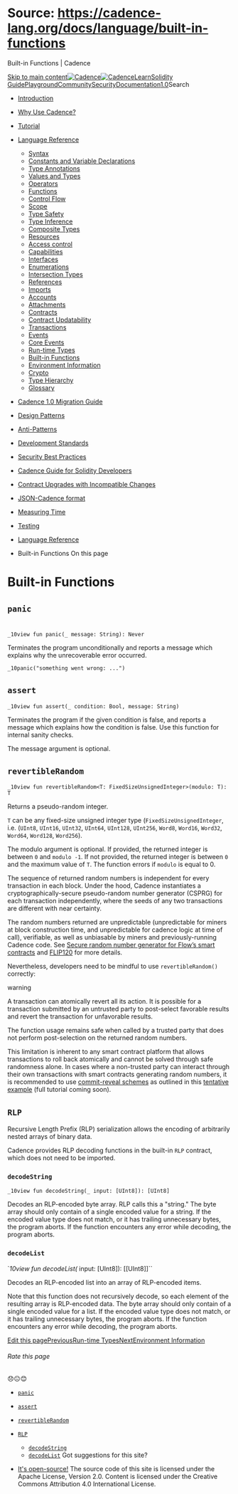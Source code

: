 # Source: https://cadence-lang.org/docs/language/built-in-functions




Built-in Functions | Cadence




[Skip to main content](#__docusaurus_skipToContent_fallback)[![Cadence](/img/logo.svg)![Cadence](/img/logo.svg)](/)[Learn](/learn)[Solidity Guide](/docs/solidity-to-cadence)[Playground](https://play.flow.com/)[Community](/community)[Security](https://flow.com/flow-responsible-disclosure/)[Documentation](/docs/)[1.0](/docs/)Search

* [Introduction](/docs/)
* [Why Use Cadence?](/docs/why)
* [Tutorial](/docs/tutorial/first-steps)
* [Language Reference](/docs/language/)
  + [Syntax](/docs/language/syntax)
  + [Constants and Variable Declarations](/docs/language/constants-and-variables)
  + [Type Annotations](/docs/language/type-annotations)
  + [Values and Types](/docs/language/values-and-types)
  + [Operators](/docs/language/operators)
  + [Functions](/docs/language/functions)
  + [Control Flow](/docs/language/control-flow)
  + [Scope](/docs/language/scope)
  + [Type Safety](/docs/language/type-safety)
  + [Type Inference](/docs/language/type-inference)
  + [Composite Types](/docs/language/composite-types)
  + [Resources](/docs/language/resources)
  + [Access control](/docs/language/access-control)
  + [Capabilities](/docs/language/capabilities)
  + [Interfaces](/docs/language/interfaces)
  + [Enumerations](/docs/language/enumerations)
  + [Intersection Types](/docs/language/intersection-types)
  + [References](/docs/language/references)
  + [Imports](/docs/language/imports)
  + [Accounts](/docs/language/accounts/)
  + [Attachments](/docs/language/attachments)
  + [Contracts](/docs/language/contracts)
  + [Contract Updatability](/docs/language/contract-updatability)
  + [Transactions](/docs/language/transactions)
  + [Events](/docs/language/events)
  + [Core Events](/docs/language/core-events)
  + [Run-time Types](/docs/language/run-time-types)
  + [Built-in Functions](/docs/language/built-in-functions)
  + [Environment Information](/docs/language/environment-information)
  + [Crypto](/docs/language/crypto)
  + [Type Hierarchy](/docs/language/type-hierarchy)
  + [Glossary](/docs/language/glossary)
* [Cadence 1.0 Migration Guide](/docs/cadence-migration-guide/)
* [Design Patterns](/docs/design-patterns)
* [Anti-Patterns](/docs/anti-patterns)
* [Development Standards](/docs/project-development-tips)
* [Security Best Practices](/docs/security-best-practices)
* [Cadence Guide for Solidity Developers](/docs/solidity-to-cadence)
* [Contract Upgrades with Incompatible Changes](/docs/contract-upgrades)
* [JSON-Cadence format](/docs/json-cadence-spec)
* [Measuring Time](/docs/measuring-time)
* [Testing](/docs/testing-framework)


* [Language Reference](/docs/language/)
* Built-in Functions
On this page
# Built-in Functions

## `panic`[​](#panic "Direct link to panic")

# 

 `_10view fun panic(_ message: String): Never`

Terminates the program unconditionally
and reports a message which explains why the unrecoverable error occurred.

 `_10panic("something went wrong: ...")`
## `assert`[​](#assert "Direct link to assert")

 `_10view fun assert(_ condition: Bool, message: String)`

Terminates the program if the given condition is false,
and reports a message which explains how the condition is false.
Use this function for internal sanity checks.

The message argument is optional.

## `revertibleRandom`[​](#revertiblerandom "Direct link to revertiblerandom")

 `_10view fun revertibleRandom<T: FixedSizeUnsignedInteger>(modulo: T): T`

Returns a pseudo-random integer.

`T` can be any fixed-size unsigned integer type (`FixedSizeUnsignedInteger`, i.e.
(`UInt8`, `UInt16`, `UInt32`, `UInt64`, `UInt128`, `UInt256`,
`Word8`, `Word16`, `Word32`, `Word64`, `Word128`, `Word256`).

The modulo argument is optional.
If provided, the returned integer is between `0` and `modulo -1`.
If not provided, the returned integer is between `0` and the maximum value of `T`.
The function errors if `modulo` is equal to 0.

The sequence of returned random numbers is independent for
every transaction in each block.
Under the hood, Cadence instantiates a cryptographically-secure pseudo-random number
generator (CSPRG) for each transaction independently, where the seeds of any two transactions
are different with near certainty.

The random numbers returned are unpredictable
(unpredictable for miners at block construction time,
and unpredictable for cadence logic at time of call),
verifiable, as well as unbiasable by miners and previously-running Cadence code.
See [Secure random number generator for Flow’s smart contracts](https://forum.flow.com/t/secure-random-number-generator-for-flow-s-smart-contracts/5110)
and [FLIP120](https://github.com/onflow/flips/pull/120) for more details.

Nevertheless, developers need to be mindful to use `revertibleRandom()` correctly:

warning

A transaction can atomically revert all its action.
It is possible for a transaction submitted by an untrusted party
to post-select favorable results and revert the transaction for unfavorable results.

The function usage remains safe when called by a trusted party that does not
perform post-selection on the returned random numbers.

This limitation is inherent to any smart contract platform that allows transactions to roll back atomically
and cannot be solved through safe randomness alone.
In cases where a non-trusted party can interact through their own transactions
with smart contracts generating random numbers,
it is recommended to use [commit-reveal schemes](https://github.com/onflow/flips/pull/123)
as outlined in this [tentative example](https://github.com/onflow/flips/blob/main/protocol/20230728-commit-reveal.md#tutorials-and-examples) (full tutorial coming soon).

## `RLP`[​](#rlp "Direct link to rlp")

Recursive Length Prefix (RLP) serialization allows the encoding of arbitrarily nested arrays of binary data.

Cadence provides RLP decoding functions in the built-in `RLP` contract, which does not need to be imported.

### `decodeString`[​](#decodestring "Direct link to decodestring")

 `_10view fun decodeString(_ input: [UInt8]): [UInt8]`

Decodes an RLP-encoded byte array. RLP calls this a "string."
The byte array should only contain of a single encoded value for a string.
If the encoded value type does not match, or it has trailing unnecessary bytes, the program aborts.
If the function encounters any error while decoding, the program aborts.

### `decodeList`[​](#decodelist "Direct link to decodelist")

 `_10view fun decodeList(_ input: [UInt8]): [[UInt8]]``

Decodes an RLP-encoded list into an array of RLP-encoded items.

Note that this function does not recursively decode, so each element of the resulting array is RLP-encoded data.
The byte array should only contain of a single encoded value for a list.
If the encoded value type does not match, or it has trailing unnecessary bytes, the program aborts.
If the function encounters any error while decoding, the program aborts.

[Edit this page](https://github.com/onflow/cadence-lang.org/tree/main/docs/language/built-in-functions.mdx)[PreviousRun-time Types](/docs/language/run-time-types)[NextEnvironment Information](/docs/language/environment-information)
###### Rate this page

😞😐😊

* [`panic`](#panic)
* [`assert`](#assert)
* [`revertibleRandom`](#revertiblerandom)
* [`RLP`](#rlp)
  + [`decodeString`](#decodestring)
  + [`decodeList`](#decodelist)
Got suggestions for this site? 

* [It's open-source!](https://github.com/onflow/cadence-lang.org)
The source code of this site is licensed under the Apache License, Version 2.0.
Content is licensed under the Creative Commons Attribution 4.0 International License.


